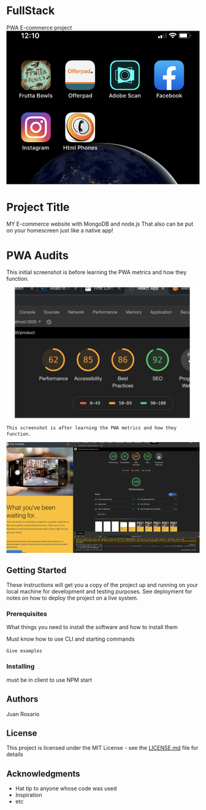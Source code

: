 # FullStack

PWA E-commerce project
![](work/finalapp.png)

# Project Title

MY E-commerce website with MongoDB and node.js
That also can be put on your homescreen just like a native app!

# PWA Audits

This initial screenshot is before learning the PWA metrics and how they function.

![](work/beforepwa.png)

```
This screenshot is after learning the PWA metrics and how they function.

```

![](work/afterpwa.png)

## Getting Started

These instructions will get you a copy of the project up and running on your local machine for development and testing purposes. See deployment for notes on how to deploy the project on a live system.

### Prerequisites

What things you need to install the software and how to install them

Must know how to use CLI
and starting commands

```
Give examples
```

### Installing

must be in client to use NPM start

## Authors

Juan Rosario

## License

This project is licensed under the MIT License - see the [LICENSE.md](LICENSE.md) file for details

## Acknowledgments

- Hat tip to anyone whose code was used
- Inspiration
- etc
